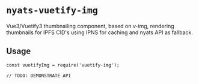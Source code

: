 # `nyats-vuetify-img`

Vue3/Vuetify3 thumbnailing component, based on v-img, rendering thumbnails for IPFS CID's using IPNS for caching and nyats API as fallback.

## Usage

```
const vuetifyImg = require('vuetify-img');

// TODO: DEMONSTRATE API
```
